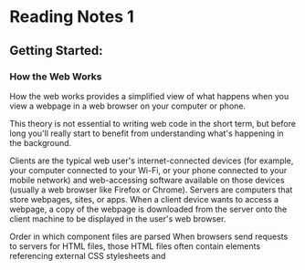 # Reading Notes 1

## Getting Started:

### How the Web Works

How the web works provides a simplified view of what happens when you view a webpage in a web browser on your computer or phone.

This theory is not essential to writing web code in the short term, but before long you'll really start to benefit from understanding what's happening in the background.

Clients are the typical web user's internet-connected devices (for example, your computer connected to your Wi-Fi, or your phone connected to your mobile network) and web-accessing software available on those devices (usually a web browser like Firefox or Chrome).
Servers are computers that store webpages, sites, or apps. When a client device wants to access a webpage, a copy of the webpage is downloaded from the server onto the client machine to be displayed in the user's web browser.

Order in which component files are parsed
When browsers send requests to servers for HTML files, those HTML files often contain <link> elements referencing external CSS stylesheets and <script> elements referencing external JavaScript scripts. It's important to know the order in which those files are parsed by the browser as the browser loads the page:

The browser parses the HTML file first, and that leads to the browser recognizing any <link>-element references to external CSS stylesheets and any <script>-element references to scripts.
As the browser parses the HTML, it sends requests back to the server for any CSS files it has found from <link> elements, and any JavaScript files it has found from <script> elements, and from those, then parses the CSS and JavaScript.
The browser generates an in-memory DOM tree from the parsed HTML, generates an in-memory CSSOM structure from the parsed CSS, and compiles and executes the parsed JavaScript.
As the browser builds the DOM tree and applies the styles from the CSSOM tree and executes the JavaScript, a visual representation of the page is painted to the screen, and the user sees the page content and can begin to interact with it.

### Website Design

First things first: planning
Before doing anything, you need some ideas. What should your website actually do? A website can do basically anything, but, for your first try, you should keep things simple. We'll start by creating a simple webpage with a heading, an image, and a few paragraphs.

To begin, you'll need to answer these questions:

What is your website about? Do you like dogs, New York, or Pac-Man?
What information are you presenting on the subject? Write a title and a few paragraphs and think of an image you'd like to show on your page.
What does your website look like, in simple high-level terms? What's the background color? What kind of font is appropriate: formal, cartoony, bold and loud, subtle?

 ### Javascript

 JavaScript is a programming language that adds interactivity to your website. This happens in games, in the behavior of responses when buttons are pressed or with data entry on forms; with dynamic styling; with animation, etc. This article helps you get started with JavaScript and furthers your understanding of what is possible.

JavaScript itself is relatively compact, yet very flexible. Developers have written a variety of tools on top of the core JavaScript language, unlocking a vast amount of functionality with minimum effort. These include:

Browser Application Programming Interfaces (APIs) built into web browsers, providing functionality such as dynamically creating HTML and setting CSS styles; collecting and manipulating a video stream from a user's webcam, or generating 3D graphics and audio samples.
Third-party APIs that allow developers to incorporate functionality in sites from other content providers, such as Twitter or Facebook.
Third-party frameworks and libraries that you can apply to HTML to accelerate the work of building sites and applications.

Variable	Explanation	Example
String	This is a sequence of text known as a string. To signify that the value is a string, enclose it in single quote marks.	let myVariable = 'Bob';
Number	This is a number. Numbers don't have quotes around them.	let myVariable = 10;
Boolean	This is a True/False value. The words true and false are special keywords that don't need quote marks.	let myVariable = true;
Array	This is a structure that allows you to store multiple values in a single reference.	let myVariable = [1,'Bob','Steve',10];
Refer to each member of the array like this:
myVariable[0], myVariable[1], etc.
Object	This can be anything. Everything in JavaScript is an object and can be stored in a variable. Keep this in mind as you learn.	let myVariable = document.querySelector('h1');
All of the above examples too.



1. Like a river the flow of data is beatiful and serene
The current is the browser picking up and pulling as it flows
gently accessing the DNS Server and bringing along what it allows
the water is cool and requests that website comes along with it
and like the leaves that flow all the rest of the data comes with too
Packets flow in such as all life runs through a river
and Just as a person walks by and sees the beauty of it all come together
The river assembles all and put on a display of what it carries
Under the water not all is known like how most do not fully understand
How rivers and data can be the most gorgeous of all 

2. The browser goes to the DNS Server and find the real address of the website
It then sends a HTTP request asking for a copy of the website
If server approves the request the server send a 200 OK message and starts sending poackets of information
the browser then assembles the chunks into a full webpage
The HTML is parsed first and looks for a <link> for CSS and <script> for Javascript
If any are found the server request that information and it is then sent back to the browser
The browser generate an in memory DOM Tree from the html as well as a CSSOM structure
The javascript is read, compiled and excuted 

3. You can find images in such places as google images but most have copyright on them so it is better to look for a place that offers free images with no copyright on them. Any of these found can be inserted in your webpage

4. a string is (let variable = '10')
while a number is (let varible = 10)

5. Varible are important becasue they store values 






Introduction to HTML

What is HTML?
HTML (HyperText Markup Language) is a markup language that tells web browsers how to structure the web pages you visit. It can be as complicated or as simple as the web developer wants it to be. HTML consists of a series of elements, which you use to enclose, wrap, or mark up different parts of content to make it appear or act in a certain way. The enclosing tags can make content into a hyperlink to connect to another page, italicize words, and so on.

The element is the opening tag, followed by content, followed by the closing tag.

Nesting elements
Elements can be placed within other elements. This is called nesting. If we wanted to state that our cat is very grumpy, we could wrap the word very in a <strong> element, which means that the word is to have strong(er) text formatting

Empty elements
Not all elements follow the pattern of an opening tag, content, and a closing tag. Some elements consist of a single tag, which is typically used to insert/embed something in the document. For example, the <img> element embeds an image file onto a page:

<img src="https://raw.githubusercontent.com/mdn/beginner-html-site/gh-pages/images/firefox-icon.png">

Attributes contain extra information about the element that won't appear in the content. In this example, the class attribute is an identifying name used to target the element with style information.

An attribute should have:

A space between it and the element name. (For an element with more than one attribute, the attributes should be separated by spaces too.)
The attribute name, followed by an equal sign.
An attribute value, wrapped with opening and closing quote marks.

header:
Usually a big strip across the top with a big heading, logo, and perhaps a tagline. This usually stays the same from one webpage to another.

navigation bar:
Links to the site's main sections; usually represented by menu buttons, links, or tabs. Like the header, this content usually remains consistent from one webpage to another — having inconsistent navigation on your website will just lead to confused, frustrated users. Many web designers consider the navigation bar to be part of the header rather than an individual component, but that's not a requirement; in fact, some also argue that having the two separate is better for accessibility, as screen readers can read the two features better if they are separate.

main content:
A big area in the center that contains most of the unique content of a given webpage, for example, the video you want to watch, or the main story you're reading, or the map you want to view, or the news headlines, etc. This is the one part of the website that definitely will vary from page to page!

sidebar:
Some peripheral info, links, quotes, ads, etc. Usually, this is contextual to what is contained in the main content (for example on a news article page, the sidebar might contain the author's bio, or links to related articles) but there are also cases where you'll find some recurring elements like a secondary navigation system.

footer:
A strip across the bottom of the page that generally contains fine print, copyright notices, or contact info. It's a place to put common information (like the header) but usually, that information is not critical or secondary to the website itself. The footer is also sometimes used for SEO purposes, by providing links for quick access to popular content.

The head of an HTML document is the part that is not displayed in the web browser when the page is loaded. It contains information such as the page <title>, links to CSS (if you choose to style your HTML content with CSS), links to custom favicons, and other metadata (data about the HTML, such as the author, and important keywords that describe the document). Web browsers use information contained in the head to render the HTML document correctly. In this article we'll cover all of the above and more, in order to give you a good basis for working with markup.

Other types of metadata
As you travel around the web, you'll find other types of metadata, too. A lot of the features you'll see on websites are proprietary creations, designed to provide certain sites (such as social networking sites) with specific pieces of information they can use.

For example, Open Graph Data is a metadata protocol that Facebook invented to provide richer metadata for websites. In the MDN Web Docs sourcecode, you'll find this:

<meta property="og:image" content="https://developer.mozilla.org/static/img/opengraph-logo.png">
<meta property="og:description" content="The Mozilla Developer Network (MDN) provides
information about Open Web technologies including HTML, CSS, and APIs for both Web sites
and HTML Apps. It also documents Mozilla products, like Firefox OS.">
<meta property="og:title" content="Mozilla Developer Network">
Copy to Clipboard
One effect of this is that when you link to MDN Web Docs on Facebook, the link appears along with an image and description: a richer experience for users.







1. HTML attributes are special words used inside the opening tag to control the element's behavior


2. In an html element there is an opening tag then the content followed by the closing tag, The entirity of that is the element 

3. an <arcticle> tag enlcoses a block of content that is fine on its own and does not need to be a part of the rest of the page while the <section> tag is for grouping a part of the page that is a piece of functionality 

4. header: <header>.
navigation bar: <nav>.
main content: <main>, with various content subsections represented by <article>, <section>, and <div> elements.
sidebar: <aside>; often placed inside <main>.
footer: <footer>.

5. Using metadata boosts your SEO efforts because it's written in the search engine's language

6. it is used to specify character set, page description, keywords, author of the document, and viewport settings


Miscellaneous

How to start to design a Website.

1.  You need to define what your goals are for the website.

2. What exactly do I want to accomplish?

Semantics

1.  It is because it does not have a semantic value 

2. Search engines will consider its contents as important keywords to influence the page's search rankings (see SEO)
Screen readers can use it as a signpost to help visually impaired users navigate a page
Finding blocks of meaningful code is significantly easier than searching through endless divs with or without semantic or namespaced classes
Suggests to the developer the type of data that will be populated
Semantic naming mirrors proper custom element/component naming

What is Javascript?

1. Store useful values inside variables. In the above example for instance, we ask for a new name to be entered then store that name in a variable called name.
Operations on pieces of text (known as "strings" in programming). In the above example we take the string "Player 1: " and join it to the name variable to create the complete text label, e.g. "Player 1: Chris".
Running code in response to certain events occurring on a web page. We used a click event in our example above to detect when the label is clicked and then run the code that updates the text label.

2. Using a <scipt> tag in your html to link it to your html page





## THINGS I WANT TO KNOW MORE ABOUT

I would really like to learn more about seo. ifle these articles gave a good indication of what is going on with SEO and meta data but would like to get more in depth with it







 [Back To 201 Notes](https://stevenrej.github.io/reading-notes/readingnotes201main)
